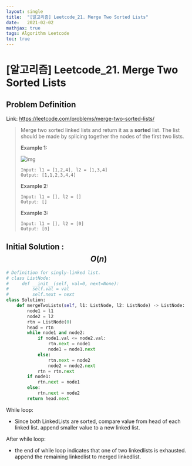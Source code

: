 ```yaml
---
layout: single
title:  "[알고리즘] Leetcode_21. Merge Two Sorted Lists"
date:   2021-02-02
mathjax: true
tags: Algorithm Leetcode
toc: true
---
```


# [알고리즘] Leetcode_21. Merge Two Sorted Lists

## Problem Definition

Link: https://leetcode.com/problems/merge-two-sorted-lists/

 > Merge two sorted linked lists and return it as a **sorted** list. The list should be made by splicing together the nodes of the first two lists.
 >
 >  
 >
 > **Example 1:**
 >
 > ![img](https://assets.leetcode.com/uploads/2020/10/03/merge_ex1.jpg)
 >
 > ```
 > Input: l1 = [1,2,4], l2 = [1,3,4]
 > Output: [1,1,2,3,4,4]
 > ```
 >
 > **Example 2:**
 >
 > ```
 > Input: l1 = [], l2 = []
 > Output: []
 > ```
 >
 > **Example 3:**
 >
 > ```
 > Input: l1 = [], l2 = [0]
 > Output: [0]
 > ```
 >
 >  

## Initial Solution : $$O(n)$$

```python
# Definition for singly-linked list.
# class ListNode:
#     def __init__(self, val=0, next=None):
#         self.val = val
#         self.next = next
class Solution:
    def mergeTwoLists(self, l1: ListNode, l2: ListNode) -> ListNode:
        node1 = l1
        node2 = l2
        rtn = ListNode(0)
        head = rtn
        while node1 and node2:
            if node1.val <= node2.val:
                rtn.next = node1
                node1 = node1.next
            else:
                rtn.next = node2
                node2 = node2.next
            rtn = rtn.next
        if node1:
            rtn.next = node1
        else:
            rtn.next = node2
        return head.next
```

While loop:

- Since both LinkedLists are sorted, compare value from head of each linked list. append smaller value to a new linked list.

After while loop:

- the end of while loop indicates that one of two linkedlists is exhausted. append the remaining linkedlist to merged linkedlist.